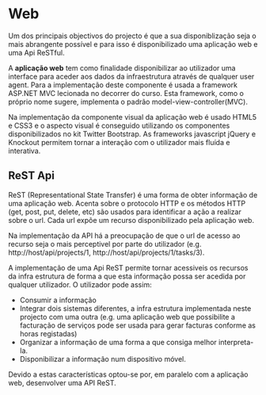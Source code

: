 # Web

Um dos principais objectivos do projecto é que a sua disponiblização seja o mais abrangente possível e para isso é disponibilizado uma aplicação web e uma Api ReSTful.

A **aplicação web** tem como finalidade disponibilizar ao utilizador uma interface para aceder aos dados da infraestrutura através de qualquer user agent. Para a implementação deste componente é usada a framework ASP.NET MVC lecionada no decorrer do curso. Esta framework, como o próprio nome sugere, implementa o padrão model-view-controller(MVC). 

Na implementação da componente visual da aplicação web é usado HTML5 e CSS3 e o aspecto visual é conseguido utilizando os componentes disponibilizados no kit Twitter Bootstrap. As frameworks javascript jQuery e Knockout permitem tornar a interação com o utilizador mais fluída e interativa.

## ReST Api

ReST (Representational State Transfer) é uma forma de obter informação de uma aplicação web. Acenta sobre o protocolo HTTP e os métodos HTTP (get, post, put, delete, etc) são usados para identificar a ação a realizar sobre o url. Cada url expõe um recurso disponibilizado pela aplicação web. 

Na implementação da API há a preocupação de que o url de acesso ao recurso seja o mais perceptivel por parte do utilizador (e.g. http://host/api/projects/1, http://host/api/projects/1/tasks/3). 

A implementação de uma Api ReST permite tornar acessiveis os recursos da infra estrutura de forma a que esta informação possa ser acedida por qualquer utilizador. O utilizador pode assim:
 * Consumir a informação 
 * Integrar dois sistemas diferentes, a infra estrutura implementada neste projecto com uma outra (e.g. uma aplicação web que possibilite a facturação de serviços pode ser usada para gerar facturas conforme as horas registadas)
 * Organizar a informação de uma forma a que consiga melhor interpreta-la.
 * Disponibilizar a informação num dispositivo móvel.

Devido a estas características optou-se por, em paralelo com a aplicação web, desenvolver uma API ReST. 
